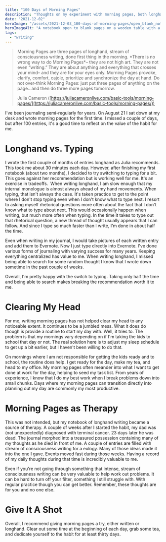 ```yaml
---
title: "100 Days of Morning Pages"
description: "Thoughts on my experiment with morning pages, both longhand and typed."
date: "2021-12-02"
heroImage: "/assets/2021-12-03_100-days-of-morning-pages/open_blank_notebook.jpeg"
heroImageAlt: "A notebook open to blank pages on a wooden table with a pen sitting on top"
tags: 
  - "writing"
---
```


> Morning Pages are three pages of longhand, stream of consciousness writing, done first thing in the morning. \*There is no wrong way to do Morning Pages\*– they are not high art. They are not even “writing.” They are about anything and everything that crosses your mind– and they are for your eyes only. Morning Pages provoke, clarify, comfort, cajole, prioritize and synchronize the day at hand. Do not over-think Morning Pages: just put three pages of anything on the page...and then do three more pages tomorrow.
> 
> Julia Cameron ([https://juliacameronlive.com/basic-tools/morning-pages/](https://juliacameronlive.com/basic-tools/morning-pages/))

I've been journaling semi-regularly for years. On August 21 I sat down at my desk and wrote morning pages for the first time. I missed a couple of days, but after 100 entries, it's a good time to reflect on the value of the habit for me.

# Longhand vs. Typing

I wrote the first couple of months of entries longhand as Julia recommends. This took me about 30 minutes each day. However, after finishing my first notebook (about two months), I decided to try switching to typing for a bit. This goes against her recommendation but is working well for me. It's an exercise in tradeoffs.  When writing longhand, I am slow enough that my internal monologue is almost always ahead of my hand movements. When typing, that isn't always the case. It's taken practice to get to the point where I don't stop typing even when I don't know what to type next. I resort to asking myself rhetorical questions more often about the fact that I don't know what to type about next. This would occasionally happen when writing, but much more often when typing. In the time it takes to type out that rhetorical question, a new thread of thought usually appears that I can follow. And since I type so much faster than I write, I'm done in about half the time.

Even when writing in my journal, I would take pictures of each written entry and add them to Evernote. Now I just type directly into Evernote. I've done various forms of journaling with varying success for many years. Keeping everything centralized has value to me. When writing longhand, I missed being able to search for some random thought I know that I wrote down sometime in the past couple of weeks.

Overall, I'm pretty happy with the switch to typing. Taking only half the time and being able to search makes breaking the recommendation worth it to me.

# Clearing My Head

For me, writing morning pages has not helped clear my head to any noticeable extent. It continues to be a jumbled mess. What it does do though is provide a routine to start my day with. Well, it tries to. The problem is that my mornings vary depending on if I'm taking the kids to school that day or not. The real solution here is to adjust my sleep schedule to get up a bit earlier, but I haven't been willing to do that.

On mornings where I am not responsible for getting the kids ready and to school, the routine does help. I get ready for the day, make my tea, and head to my office. My morning pages often meander into what I want to get done at work for the day, helping to seed my task list. From years of experience, I know that I do my best work when I break problems down into small chunks. Days where my morning pages can transition directly into planning out my day are commonly my most productive.

# Morning Pages as Therapy

This was not intended, but my notebook of longhand writing became a source of therapy. A couple of weeks after I started the habit, my dad was (not unexpectedly) diagnosed with terminal cancer. 23 days later he was dead. The journal morphed into a treasured possession containing many of my thoughts as he died in front of me. A couple of entries are filled with stream of consciousness writing for a eulogy. Many of those ideas made it into the one I gave. Events moved fast during those weeks. Having a record of my daily thoughts during that time is incredibly valuable to me.

Even if you're not going through something that intense, stream of consciousness writing can be very valuable to help work out problems. It can be hard to turn off your filter, something I still struggle with. With regular practice though you can get better. Remember, these thoughts are for you and no one else.

# Give It A Shot

Overall, I recommend giving morning pages a try, either written or longhand. Clear out some time at the beginning of each day, grab some tea, and dedicate yourself to the habit for at least thirty days.
